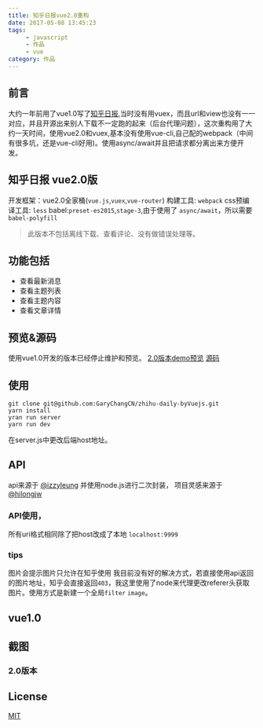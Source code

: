 ```yaml
---
title: 知乎日报vue2.0重构
date: 2017-05-08 13:45:23
tags: 
	 - javascript
	 - 作品
	 - vue
category: 作品
---
```

## 前言
大约一年前用了vue1.0写了[知乎日报](/2016/07/28/zhihudaily/),当时没有用vuex，而且url和view也没有一一对应，并且开源出来别人下载不一定跑的起来（后台代理问题），这次重构用了大约一天时间，使用vue2.0和vuex,基本没有使用vue-cli,自己配的webpack（中间有很多坑，还是vue-cli好用)。使用async/await并且把请求都分离出来方便开发。
<!--more-->

## 知乎日报 vue2.0版
开发框架：vue2.0全家桶(`vue.js`,`vuex`,`vue-router`)
构建工具: `webpack`
css预编译工具: `less`
babel:`preset-es2015`,`stage-3`,由于使用了 `async/await`，所以需要`babel-polyfill`
>此版本不包括离线下载、查看评论、没有做错误处理等。

## 功能包括
* 查看最新消息
* 查看主题列表
* 查看主题内容
* 查看文章详情

## 预览&源码
使用vue1.0开发的版本已经停止维护和预览。
<a href="/show/zh-vue2.html" target="_Blank">2.0版本demo预览</a>
[源码](https://github.com/GaryChangCN/zhihu-daily-byVuejs)

## 使用
```
git clone git@github.com:GaryChangCN/zhihu-daily-byVuejs.git
yarn install
yran run server
yarn run dev
```
在server.js中更改后端host地址。

## API
api来源于 [@izzyleung](https://github.com/izzyleung/ZhihuDailyPurify) 并使用node.js进行二次封装， 项目灵感来源于 [@hilongjw](https://github.com/hilongjw/vue-zhihu-daily?utm_source=tuicool&utm_medium=referral) 

### API使用，
所有uri格式相同除了把host改成了本地 `localhost:9999`

### tips
图片会提示图片只允许在知乎使用 我目前没有好的解决方式，若直接使用api返回的图片地址，知乎会直接返回`403`，我这里使用了node来代理更改referer头获取图片。使用方式是新建一个全局`filter` `image`。

## vue1.0
<!-- [分支1.0](https://github.com/GaryChangCN/zhihu-daily-byVuejs/tree/v1.0) -->

## 截图 

### 2.0版本
<!-- ![图片一](http://7xw4hd.com1.z0.glb.clouddn.com/zhihuvue2-1.png-scale50)
![图片二](http://7xw4hd.com1.z0.glb.clouddn.com/zhihuvue2-2.png-scale50)
![图片三](http://7xw4hd.com1.z0.glb.clouddn.com/zhihuvue2-3.png-scale50) -->

## License

[MIT](./LICENSE)

